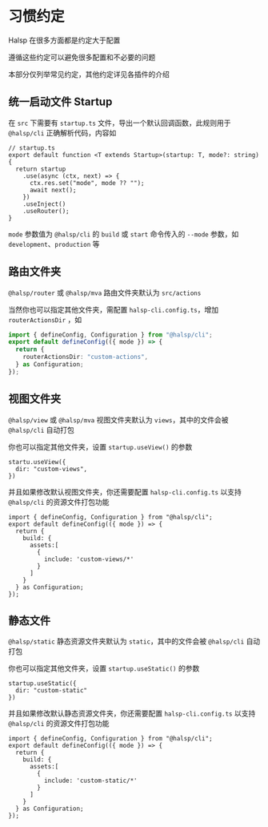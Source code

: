 # 习惯约定

Halsp 在很多方面都是约定大于配置

遵循这些约定可以避免很多配置和不必要的问题

本部分仅列举常见约定，其他约定详见各插件的介绍

## 统一启动文件 Startup

在 `src` 下需要有 `startup.ts` 文件，导出一个默认回调函数，此规则用于 `@halsp/cli` 正确解析代码，内容如

```TS
// startup.ts
export default function <T extends Startup>(startup: T, mode?: string) {
  return startup
    .use(async (ctx, next) => {
      ctx.res.set("mode", mode ?? "");
      await next();
    })
    .useInject()
    .useRouter();
}
```

`mode` 参数值为 `@halsp/cli` 的 `build` 或 `start` 命令传入的 `--mode` 参数，如 `development`、`production` 等

## 路由文件夹

`@halsp/router` 或 `@halsp/mva` 路由文件夹默认为 `src/actions`

当然你也可以指定其他文件夹，需配置 `halsp-cli.config.ts`，增加 `routerActionsDir` ，如

```ts
import { defineConfig, Configuration } from "@halsp/cli";
export default defineConfig(({ mode }) => {
  return {
    routerActionsDir: "custom-actions",
  } as Configuration;
});
```

## 视图文件夹

`@halsp/view` 或 `@halsp/mva` 视图文件夹默认为 `views`，其中的文件会被 `@halsp/cli` 自动打包

你也可以指定其他文件夹，设置 `startup.useView()` 的参数

```TS
startu.useView({
  dir: "custom-views",
})
```

并且如果修改默认视图文件夹，你还需要配置 `halsp-cli.config.ts` 以支持 `@halsp/cli` 的资源文件打包功能

```TS
import { defineConfig, Configuration } from "@halsp/cli";
export default defineConfig(({ mode }) => {
  return {
    build: {
      assets:[
        {
          include: 'custom-views/*'
        }
      ]
    }
  } as Configuration;
});
```

## 静态文件

`@halsp/static` 静态资源文件夹默认为 `static`，其中的文件会被 `@halsp/cli` 自动打包

你也可以指定其他文件夹，设置 `startup.useStatic()` 的参数

```TS
startup.useStatic({
  dir: "custom-static"
})
```

并且如果修改默认静态资源文件夹，你还需要配置 `halsp-cli.config.ts` 以支持 `@halsp/cli` 的资源文件打包功能

```TS
import { defineConfig, Configuration } from "@halsp/cli";
export default defineConfig(({ mode }) => {
  return {
    build: {
      assets:[
        {
          include: 'custom-static/*'
        }
      ]
    }
  } as Configuration;
});
```
